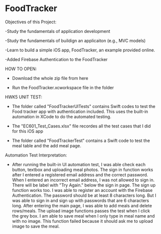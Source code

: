 # FoodTracker

Objectives of this Project:

-Study the fundamentals of application development	

-Study the fundamentals of buildign an applicaiton (e.g., MVC models)	

-Learn to build a simple iOS app, FoodTracker, an example provided online. 

-Added Firebase Authentication to the FoodTracker


HOW TO OPEN:

- Download the whole zip file from here

- Run the FoodTracker.xcworkspace file in the folder

HWK5 UNIT TEST:

- The folder called "FoodTrackerUITests" contains Swift codes to test the Food tracker app with authentication included. This uses the built-in automation in XCode to do the automated testing. 

- The "EC601_Test_Cases.xlsx" file recordes all the test cases that I did for this iOS app

- The folder called "FoodTrackerTest" contains a Swift code to test the meal table and the add meal page.

Automation Test Interpretation:

- After running the built-in UI automation test, I was able check each button, textbox and uploading meal photos. The sign in function works after I entered a registered email address and the correct password. When I entered an incorrect email address, I was not allowed to sign in. There will be label with "Try Again." below the sign in page. The sign up function works too. I was able to register an account with the Firebase Authentication. The password should be at least 8 characters long. But I was able to sign in and sign up with passwords that are 6 characters long. After entering the main page, I was able to add meals and delete rows/meals. The upload image functions passes the test when I click the grey box. I am able to save meal when I only type in meal name and with no image. This function failed because it should ask me to upload image to save the meal.
